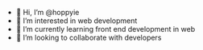 - 👋 Hi, I’m @hoppyie
- 👀 I’m interested in web development
- 🌱 I’m currently learning front end development in web
- 💞️ I’m looking to collaborate with developers 


<!---
hoppyie/hoppyie is a ✨ special ✨ repository because its `README.md` (this file) appears on your GitHub profile.
You can click the Preview link to take a look at your changes.
--->
